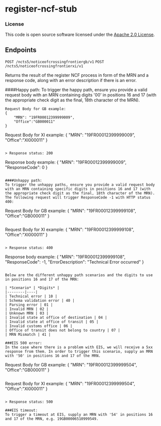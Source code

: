
# register-ncf-stub


### License

This code is open source software licensed under the [Apache 2.0 License]("http://www.apache.org/licenses/LICENSE-2.0.html").

## Endpoints

```POST /ncts5/noticeofcrossingfrontiergb/v1```
```POST /ncts5/noticeofcrossingfrontierxi/v1```

Returns the result of the register NCF process in form of the MRN and a response code, along with an error description if there is an error.

####Happy path:
To trigger the happy path, ensure you provide a valid request body with an MRN containing digits '00' in positions 16 and 17 (with the appropriate check digit as the final, 18th character of the MRN).
```
Request Body for GB example:
{
    "MRN": "19FR00012399999009",
    "Office":"GB000011"
}
```

Request Body for XI example:
{
"MRN": "19FR00012399999009",
"Office":"XI000011"
}
```

> Response status: 200

```
Response body example:
{
    "MRN": "19FR00012399999009",
    "ResponseCode": 0
}
```

####Unhappy path:
To trigger the unhappy paths, ensure you provide a valid request body with an MRN containing specific digits in positions 16 and 17 (with the appropriate check digit as the final, 18th character of the MRN).
The following request will trigger ResponseCode -1 with HTTP status 400:

```
Request Body for GB example:
{
    "MRN": "19FR00012399999108",
    "Office":"GB000011"
}
```

```
Request Body for XI example:
{
"MRN": "19FR00012399999108",
"Office":"XI000011"
}
```

> Response status: 400

```
Response body example:
{
    "MRN": "19FR00012399999108",
    "ResponseCode": -1,
    "ErrorDescription": "Technical Error occurred"
}
```

Below are the different unhappy path scenarios and the digits to use in positions 16 and 17 of the MRN:

| *Scenario* | *Digits* |
|--------|----|
| Technical error | 10 |
| Schema validation error | 40 |
| Parsing error | 01 |
| Invalid MRN | 02 |
| Unknown MRN | 03 |
| Invalid state at office of destination | 04 |
| Invalid state at office of transit | 05 |
| Invalid customs office | 06 |
| Office of transit does not belong to country | 07 |
| MRN Mismatch | 41 |

###EIS 500 error:
In the case where there is a problem with EIS, we will receive a 5xx response from them. In order to trigger this scenario, supply an MRN with '50' in positions 16 and 17 of the MRN.

```
Request Body for GB example:
{
    "MRN": "19FR00012399999504",
    "Office":"GB000011"
}
```

```
Request Body for XI example:
{
"MRN": "19FR00012399999504",
"Office":"XI000011"
}
```

> Response status: 500

###EIS timeout:
To trigger a timeout at EIS, supply an MRN with '54' in positions 16 and 17 of the MRN, e.g. 19GB00006510999549. 